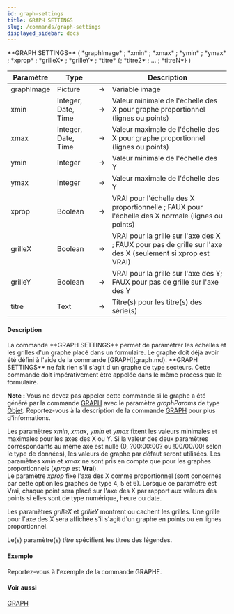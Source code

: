 ```yaml
---
id: graph-settings
title: GRAPH SETTINGS
slug: /commands/graph-settings
displayed_sidebar: docs
---
```


<!--REF #_command_.GRAPH SETTINGS.Syntax-->**GRAPH SETTINGS** ( *graphImage* ; *xmin* ; *xmax* ; *ymin* ; *ymax* ; *xprop* ; *grilleX* ; *grilleY* ; *titre* {; *titre2* ; ... ; *titreN*} )<!-- END REF-->
<!--REF #_command_.GRAPH SETTINGS.Params-->
| Paramètre | Type |  | Description |
| --- | --- | --- | --- |
| graphImage | Picture | &rarr; | Variable image |
| xmin | Integer, Date, Time | &rarr; | Valeur minimale de l'échelle des X pour graphe proportionnel (lignes ou points) |
| xmax | Integer, Date, Time | &rarr; | Valeur maximale de l'échelle des X pour graphe proportionnel (lignes ou points) |
| ymin | Integer | &rarr; | Valeur minimale de l'échelle des Y |
| ymax | Integer | &rarr; | Valeur maximale de l'échelle des Y |
| xprop | Boolean | &rarr; | VRAI pour l'échelle des X proportionnelle ; FAUX pour l'échelle des X normale (lignes ou points) |
| grilleX | Boolean | &rarr; | VRAI pour la grille sur l'axe des X ; FAUX pour pas de grille sur l'axe des X (seulement si xprop est VRAI) |
| grilleY | Boolean | &rarr; | VRAI pour la grille sur l'axe des Y; FAUX pour pas de grille sur l'axe des Y |
| titre | Text | &rarr; | Titre(s) pour les titre(s) des série(s) |

<!-- END REF-->

#### Description 

<!--REF #_command_.GRAPH SETTINGS.Summary-->La commande **GRAPH SETTINGS** permet de paramétrer les échelles et les grilles d'un graphe placé dans un formulaire.<!-- END REF--> Le graphe doit déjà avoir été défini à l'aide de la commande [GRAPH](graph.md). **GRAPH SETTINGS** ne fait rien s'il s'agit d'un graphe de type secteurs. Cette commande doit impérativement être appelée dans le même process que le formulaire.

**Note :** Vous ne devez pas appeler cette commande si le graphe a été généré par la commande [GRAPH](graph.md) avec le paramètre *graphParams* de type [Objet](# "Données structurées sous forme d'objet natif 4D"). Reportez-vous à la description de la commande [GRAPH](graph.md) pour plus d'informations.

Les paramètres *xmin*, *xmax*, *ymin* et *ymax* fixent les valeurs minimales et maximales pour les axes des X ou Y. Si la valeur des deux paramètres correspondants au même axe est nulle (0, ?00:00:00? ou !00/00/00! selon le type de données), les valeurs de graphe par défaut seront utilisées. Les paramètres *xmin* et *xmax* ne sont pris en compte que pour les graphes proportionnels (*xprop* est **Vrai**).  
Le paramètre *xprop* fixe l'axe des X comme proportionnel (sont concernés par cette option les graphes de type 4, 5 et 6). Lorsque ce paramètre est Vrai, chaque point sera placé sur l'axe des X par rapport aux valeurs des points si elles sont de type numérique, heure ou date.

Les paramètres *grilleX* et *grilleY* montrent ou cachent les grilles. Une grille pour l'axe des X sera affichée s'il s'agit d'un graphe en points ou en lignes proportionnel.

Le(s) paramètre(s) *titre* spécifient les titres des légendes.

#### Exemple 

Reportez-vous à l'exemple de la commande GRAPHE.

#### Voir aussi 

[GRAPH](graph.md)  